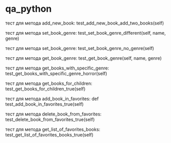 # qa_python
тест для метода add_new_book:
test_add_new_book_add_two_books(self)

тест для метода set_book_genre:
test_set_book_genre_different(self, name, genre)

тест для метода set_book_genre:
test_set_book_genre_no_genre(self)

тест для метода get_book_genre:
test_get_book_genre(self, name, genre)

тест для метода get_books_with_specific_genre:
test_get_books_with_specific_genre_horror(self)

тест для метода get_books_for_children:
test_get_books_for_children_true(self)

тест для метода add_book_in_favorites:
def test_add_book_in_favorites_true(self)

тест для метода delete_book_from_favorites:
test_delete_book_from_favorites_true(self)

тест для метода get_list_of_favorites_books:
test_get_list_of_favorites_books_true(self)